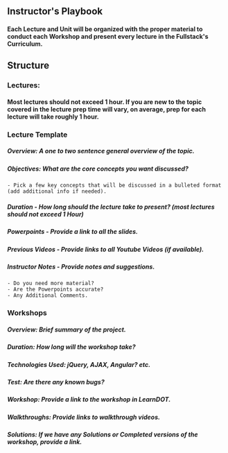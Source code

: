 ## Instructor's Playbook

#### Each Lecture and Unit will be organized with the proper material to conduct each Workshop and present every lecture in the Fullstack's Curriculum.

## Structure



### Lectures:
#### Most lectures should not exceed 1 hour.  If you are new to the topic covered in the lecture prep time will vary, on average, prep for each lecture will take roughly 1 hour.

### Lecture Template

##### Overview: A one to two sentence general overview of the topic.
##### Objectives: What are the core concepts you want discussed?
	- Pick a few key concepts that will be discussed in a bulleted format (add additional info if needed).

##### Duration - How long should the lecture take to present? (most lectures should not exceed 1 Hour)
##### Powerpoints - Provide a link to all the slides.
##### Previous Videos - Provide links to all Youtube Videos (if available).
##### Instructor Notes - Provide notes and suggestions.
	- Do you need more material?
	- Are the Powerpoints accurate?
	- Any Additional Comments.

### Workshops
##### Overview: Brief summary of the project.
##### Duration: How long will the workshop take?
##### Technologies Used: jQuery, AJAX, Angular? etc.
##### Test: Are there any known bugs?
##### Workshop: Provide a link to the workshop in LearnDOT.
##### Walkthroughs: Provide links to walkthrough videos.
##### Solutions: If we have any Solutions or Completed versions of the workshop, provide a link.




